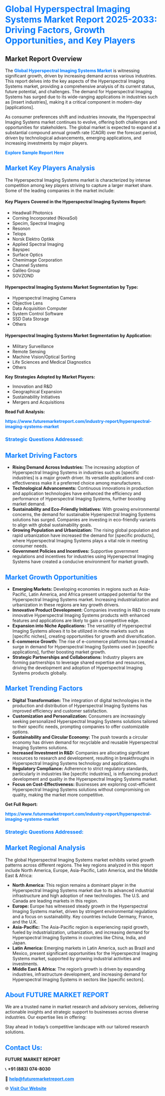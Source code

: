 <h1 style="color: #007BFF;">Global Hyperspectral Imaging Systems Market Report 2025-2033: Driving Factors, Growth Opportunities, and Key Players</h1>

<section id="overview">
<h2>Market Report Overview</h2>
<p>The <a href="https://www.futuremarketreport.com/industry-report/hyperspectral-imaging-systems-market" style="color: #007BFF; text-decoration: none;"><strong>Global Hyperspectral Imaging Systems Market</strong></a> is witnessing significant growth, driven by increasing demand across various industries. This report delves into the key aspects of the Hyperspectral Imaging Systems market, providing a comprehensive analysis of its current status, future potential, and challenges. The demand for Hyperspectral Imaging Systems has surged due to its wide-ranging applications in industries such as [insert industries], making it a critical component in modern-day [applications].</p>
<p>As consumer preferences shift and industries innovate, the Hyperspectral Imaging Systems market continues to evolve, offering both challenges and opportunities for stakeholders. The global market is expected to expand at a substantial compound annual growth rate (CAGR) over the forecast period, driven by technological advancements, emerging applications, and increasing investments by major players.</p>
</section>

<section id="overview">
<p><a href="https://www.futuremarketreport.com/request-sample/reportId=85110" style="color: #007BFF; text-decoration: none;"><strong>Explore Sample Report Here</strong></a></p>
</section>

<section id="key-players">
<h2 style="color: #007BFF;">Market Key Players Analysis</h2>
<p>The Hyperspectral Imaging Systems market is characterized by intense competition among key players striving to capture a larger market share. Some of the leading companies in the market include:</p>
<h4>Key Players Covered in the Hyperspectral Imaging Systems Report:</h4>
<ul><li>Headwall Photonics</li><li>Corning Incorporated (NovaSol)</li><li>Specim, Spectral Imaging</li><li>Resonon</li><li>Telops</li><li>Norsk Elektro Optikk</li><li>Applied Spectral Imaging</li><li>Bayspec</li><li>Surface Optics</li><li>Chemimage Corporation</li><li>Channel Systems</li><li>Galileo Group</li><li>SOVZOND</li></ul>
<h4>Hyperspectral Imaging Systems Market Segmentation by Type:</h4>
<ul><li>Hyperspectral Imaging Camera</li><li>Objective Lens</li><li>Data Acquisition Computer</li><li>System Control Software</li><li>SSD Data Storage</li><li>Others</li></ul>

<h4>Hyperspectral Imaging Systems Market Segmentation by Application:</h4>
<ul><li>Military Surveillance</li><li>Remote Sensing</li><li>Machine Vision/Optical Sorting</li><li>Life Sciences and Medical Diagnostics</li><li>Others</li></ul>
<p><strong>Key Strategies Adopted by Market Players:</strong></p>
<ul>
<li>Innovation and R&D</li>
<li>Geographical Expansion</li>
<li>Sustainability Initiatives</li>
<li>Mergers and Acquisitions</li>
</ul>
</section>

<section>
<p><strong>Read Full Analysis: </strong></p><a href="https://www.futuremarketreport.com/industry-report/hyperspectral-imaging-systems-market" style="color: #007BFF; text-decoration: none;"><strong>https://www.futuremarketreport.com/industry-report/hyperspectral-imaging-systems-market</strong></a>
<h3 style="color: #007BFF;">Strategic Questions Addressed:</h3>
</section>

<section id="driving-factors">
<h2 style="color: #007BFF;">Market Driving Factors</h2>
<ul>
<li><strong>Rising Demand Across Industries:</strong> The increasing adoption of Hyperspectral Imaging Systems in industries such as [specific industries] is a major growth driver. Its versatile applications and cost-effectiveness make it a preferred choice among manufacturers.</li>
<li><strong>Technological Advancements:</strong> Continuous innovations in production and application technologies have enhanced the efficiency and performance of Hyperspectral Imaging Systems, further boosting market demand.</li>
<li><strong>Sustainability and Eco-Friendly Initiatives:</strong> With growing environmental concerns, the demand for sustainable Hyperspectral Imaging Systems solutions has surged. Companies are investing in eco-friendly variants to align with global sustainability goals.</li>
<li><strong>Growing Population and Urbanization:</strong> The rising global population and rapid urbanization have increased the demand for [specific products], where Hyperspectral Imaging Systems plays a vital role in meeting consumer needs.</li>
<li><strong>Government Policies and Incentives:</strong> Supportive government regulations and incentives for industries using Hyperspectral Imaging Systems have created a conducive environment for market growth.</li>
</ul>
</section>

<section id="growth-opportunities">
<h2 style="color: #007BFF;">Market Growth Opportunities</h2>
<ul>
<li><strong>Emerging Markets:</strong> Developing economies in regions such as Asia-Pacific, Latin America, and Africa present untapped potential for the Hyperspectral Imaging Systems market. Increasing industrialization and urbanization in these regions are key growth drivers.</li>
<li><strong>Innovative Product Development:</strong> Companies investing in R&D to create innovative Hyperspectral Imaging Systems products with enhanced features and applications are likely to gain a competitive edge.</li>
<li><strong>Expansion into Niche Applications:</strong> The versatility of Hyperspectral Imaging Systems allows it to be utilized in niche markets such as [specific niches], creating opportunities for growth and diversification.</li>
<li><strong>E-commerce Growth:</strong> The rise of e-commerce platforms has created a surge in demand for Hyperspectral Imaging Systems used in [specific applications], further boosting market growth.</li>
<li><strong>Strategic Partnerships and Collaborations:</strong> Industry players are forming partnerships to leverage shared expertise and resources, driving the development and adoption of Hyperspectral Imaging Systems products globally.</li>
</ul>
</section>

<section id="trending-factors">
<h2 style="color: #007BFF;">Market Trending Factors</h2>
<ul>
<li><strong>Digital Transformation:</strong> The integration of digital technologies in the production and distribution of Hyperspectral Imaging Systems has improved efficiency and customer satisfaction.</li>
<li><strong>Customization and Personalization:</strong> Consumers are increasingly seeking personalized Hyperspectral Imaging Systems solutions tailored to their specific needs, prompting companies to offer customizable options.</li>
<li><strong>Sustainability and Circular Economy:</strong> The push towards a circular economy has driven demand for recyclable and reusable Hyperspectral Imaging Systems solutions.</li>
<li><strong>Increased Investment in R&D:</strong> Companies are allocating significant resources to research and development, resulting in breakthroughs in Hyperspectral Imaging Systems technology and applications.</li>
<li><strong>Regulatory Compliance:</strong> Adherence to strict regulatory standards, particularly in industries like [specific industries], is influencing product development and quality in the Hyperspectral Imaging Systems market.</li>
<li><strong>Focus on Cost-Effectiveness:</strong> Businesses are exploring cost-efficient Hyperspectral Imaging Systems solutions without compromising on quality, making the market more competitive.</li>
</ul>
</section>

<section>
<p><strong>Get Full Report: </strong></p><a href="https://www.futuremarketreport.com/industry-report/hyperspectral-imaging-systems-market" style="color: #007BFF; text-decoration: none;"><strong>https://www.futuremarketreport.com/industry-report/hyperspectral-imaging-systems-market</strong></a>
<h3 style="color: #007BFF;">Strategic Questions Addressed:</h3>
</section>


<section id="regional-analysis">
<h2 style="color: #007BFF;">Market Regional Analysis</h2>
<p>The global Hyperspectral Imaging Systems market exhibits varied growth patterns across different regions. The key regions analyzed in this report include North America, Europe, Asia-Pacific, Latin America, and the Middle East & Africa:</p>
<ul>
<li><strong>North America:</strong> This region remains a dominant player in the Hyperspectral Imaging Systems market due to its advanced industrial infrastructure and high adoption of new technologies. The U.S. and Canada are leading markets in this region.</li>
<li><strong>Europe:</strong> Europe has witnessed steady growth in the Hyperspectral Imaging Systems market, driven by stringent environmental regulations and a focus on sustainability. Key countries include Germany, France, and the U.K.</li>
<li><strong>Asia-Pacific:</strong> The Asia-Pacific region is experiencing rapid growth, fueled by industrialization, urbanization, and increasing demand for Hyperspectral Imaging Systems in countries like China, India, and Japan.</li>
<li><strong>Latin America:</strong> Emerging markets in Latin America, such as Brazil and Mexico, present significant opportunities for the Hyperspectral Imaging Systems market, supported by growing industrial activities and investments.</li>
<li><strong>Middle East & Africa:</strong> The region’s growth is driven by expanding industries, infrastructure development, and increasing demand for Hyperspectral Imaging Systems in sectors like [specific sectors].</li>
</ul>
</section>

<footer>
<h2 style="color: #007BFF;">About FUTURE MARKET REPORT</h2>
<p>We are a trusted name in market research and advisory services, delivering actionable insights and strategic support to businesses across diverse industries. Our expertise lies in offering:</p>

<p>Stay ahead in today’s competitive landscape with our tailored research solutions.</p>

<h2 style="color: #007BFF;">Contact Us:</h2>
<p><strong>FUTURE MARKET REPORT</strong></p>
<p>📞 <strong>+91 (883) 074-8030</strong></p>
<p>📧 <strong><a href="mailto:help@futuremarketreport.com" style="color: #007BFF;">help@futuremarketreport.com</a></strong></p>
<p>🌐 <strong><a href="https://www.futuremarketreport.com/" style="color: #007BFF;">Visit Our Website</a></strong></p>
</footer>